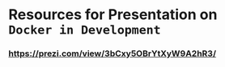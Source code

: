 # Resources for Presentation on `Docker in Development`
### https://prezi.com/view/3bCxy5OBrYtXyW9A2hR3/

